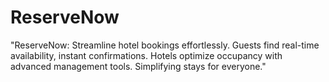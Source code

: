 # ReserveNow
"ReserveNow: Streamline hotel bookings effortlessly. Guests find real-time availability, instant confirmations. Hotels optimize occupancy with advanced management tools. Simplifying stays for everyone."
